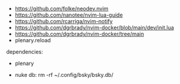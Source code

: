 - https://github.com/folke/neodev.nvim
- https://github.com/nanotee/nvim-lua-guide
- https://github.com/rcarriga/nvim-notify
- https://github.com/dgrbrady/nvim-docker/blob/main/dev/init.lua
- https://github.com/dgrbrady/nvim-docker/tree/main
- plenary.reload

dependencies:
  - plenary

- nuke db: rm -rf ~/.config/bsky/bsky.db/
